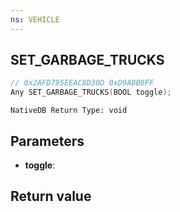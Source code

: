 ```yaml
---
ns: VEHICLE
---
```

## SET_GARBAGE_TRUCKS

```c
// 0x2AFD795EEAC8D30D 0xD9ABB0FF
Any SET_GARBAGE_TRUCKS(BOOL toggle);
```

```
NativeDB Return Type: void
```

## Parameters
* **toggle**: 

## Return value
